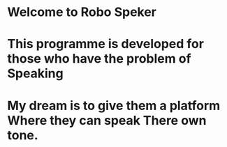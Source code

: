 # Welcome to Robo Speker

# This programme is developed for those who have the problem of Speaking
# My dream is to give them a platform Where they can speak There own tone.

